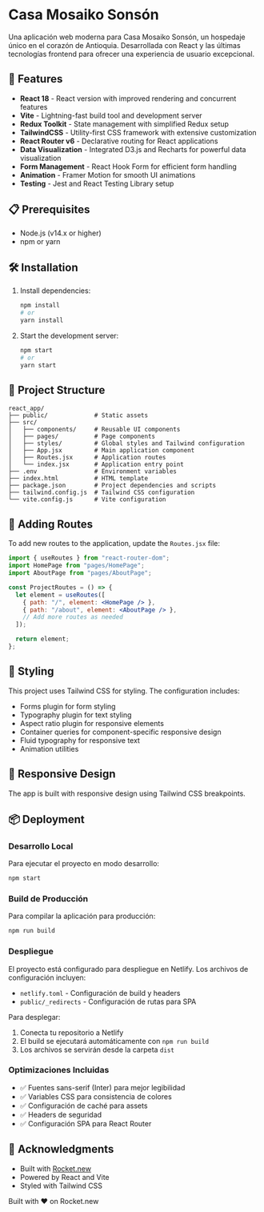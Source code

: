 # Casa Mosaiko Sonsón

Una aplicación web moderna para Casa Mosaiko Sonsón, un hospedaje único en el corazón de Antioquia. Desarrollada con React y las últimas tecnologías frontend para ofrecer una experiencia de usuario excepcional.

## 🚀 Features

- **React 18** - React version with improved rendering and concurrent features
- **Vite** - Lightning-fast build tool and development server
- **Redux Toolkit** - State management with simplified Redux setup
- **TailwindCSS** - Utility-first CSS framework with extensive customization
- **React Router v6** - Declarative routing for React applications
- **Data Visualization** - Integrated D3.js and Recharts for powerful data visualization
- **Form Management** - React Hook Form for efficient form handling
- **Animation** - Framer Motion for smooth UI animations
- **Testing** - Jest and React Testing Library setup

## 📋 Prerequisites

- Node.js (v14.x or higher)
- npm or yarn

## 🛠️ Installation

1. Install dependencies:
   ```bash
   npm install
   # or
   yarn install
   ```
   
2. Start the development server:
   ```bash
   npm start
   # or
   yarn start
   ```

## 📁 Project Structure

```
react_app/
├── public/             # Static assets
├── src/
│   ├── components/     # Reusable UI components
│   ├── pages/          # Page components
│   ├── styles/         # Global styles and Tailwind configuration
│   ├── App.jsx         # Main application component
│   ├── Routes.jsx      # Application routes
│   └── index.jsx       # Application entry point
├── .env                # Environment variables
├── index.html          # HTML template
├── package.json        # Project dependencies and scripts
├── tailwind.config.js  # Tailwind CSS configuration
└── vite.config.js      # Vite configuration
```

## 🧩 Adding Routes

To add new routes to the application, update the `Routes.jsx` file:

```jsx
import { useRoutes } from "react-router-dom";
import HomePage from "pages/HomePage";
import AboutPage from "pages/AboutPage";

const ProjectRoutes = () => {
  let element = useRoutes([
    { path: "/", element: <HomePage /> },
    { path: "/about", element: <AboutPage /> },
    // Add more routes as needed
  ]);

  return element;
};
```

## 🎨 Styling

This project uses Tailwind CSS for styling. The configuration includes:

- Forms plugin for form styling
- Typography plugin for text styling
- Aspect ratio plugin for responsive elements
- Container queries for component-specific responsive design
- Fluid typography for responsive text
- Animation utilities

## 📱 Responsive Design

The app is built with responsive design using Tailwind CSS breakpoints.


## 📦 Deployment

### Desarrollo Local

Para ejecutar el proyecto en modo desarrollo:

```bash
npm start
```

### Build de Producción

Para compilar la aplicación para producción:

```bash
npm run build
```

### Despliegue

El proyecto está configurado para despliegue en Netlify. Los archivos de configuración incluyen:

- `netlify.toml` - Configuración de build y headers
- `public/_redirects` - Configuración de rutas para SPA

Para desplegar:

1. Conecta tu repositorio a Netlify
2. El build se ejecutará automáticamente con `npm run build`
3. Los archivos se servirán desde la carpeta `dist`

### Optimizaciones Incluidas

- ✅ Fuentes sans-serif (Inter) para mejor legibilidad
- ✅ Variables CSS para consistencia de colores
- ✅ Configuración de caché para assets
- ✅ Headers de seguridad
- ✅ Configuración SPA para React Router

## 🙏 Acknowledgments

- Built with [Rocket.new](https://rocket.new)
- Powered by React and Vite
- Styled with Tailwind CSS

Built with ❤️ on Rocket.new
